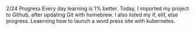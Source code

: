 2/24 Progress
Every day learning is 1% better. Today, I imported my project to Github, after updating Git with homebrew. I also listed my if, elif, else progress. Leaerning how to launch a word press site with kubernetes. 

